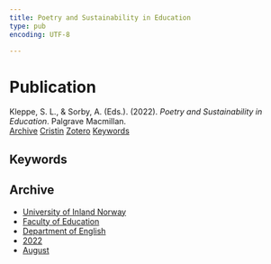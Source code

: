 ```yaml
---
title: Poetry and Sustainability in Education
type: pub
encoding: UTF-8

---
```

<h1>Publication</h1>
<article id="csl-bib-container-XU45DTMA" class="csl-bib-container">
  <div class="csl-bib-body"> <div class="csl-entry">Kleppe, S. L., &#38; Sorby, A. (Eds.). (2022). <i>Poetry and Sustainability in Education</i>. Palgrave Macmillan.</div> </div>
  <div class="csl-bib-buttons">
    <a href="#taxonomy-article-XU45DTMA" alt="archive" class="csl-bib-button">Archive</a>
    <a href="https://app.cristin.no/results/show.jsf?id=2047530" alt="Cristin" class="csl-bib-button">Cristin</a>
    <a href="http://zotero.org/groups/5881554/items/XU45DTMA" alt="Zotero" class="csl-bib-button">Zotero</a>
    <a href="#keywords-article-XU45DTMA" alt="keywords" class="csl-bib-button">Keywords</a>
  </div>
  <div id="csl-bib-meta-container-XU45DTMA"></div>
</article>
<div id="csl-bib-meta-XU45DTMA" class="csl-bib-meta">
  <article id="keywords-article-XU45DTMA" class="keywords-article">
    <h1>Keywords</h1>
    
  </article>
  <article id="taxonomy-article-XU45DTMA" class="taxonomy-article">
    <h1>Archive</h1>
    <ul>
      <li><a href="{{< params subfolder >}}en/archive/?key=3DCRN523">University of Inland Norway</a></li>
      <li><a href="{{< params subfolder >}}en/archive/?key=WYNZA47F">Faculty of Education</a></li>
      <li><a href="{{< params subfolder >}}en/archive/?key=THSB4HN9">Department of English</a></li>
      <li><a href="{{< params subfolder >}}en/archive/?key=XKUIVBV8">2022</a></li>
      <li><a href="{{< params subfolder >}}en/archive/?key=EAKYMEPA">August</a></li>
    </ul>
  </article>
</div>
